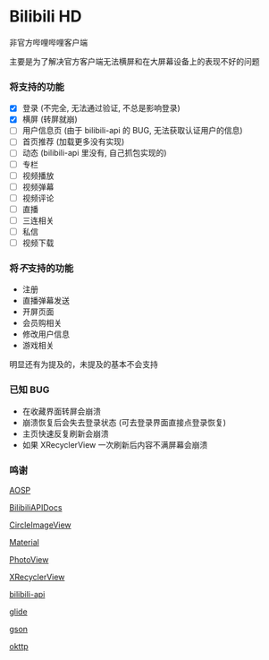 # Bilibili HD
非官方哔哩哔哩客户端

主要是为了解决官方客户端无法横屏和在大屏幕设备上的表现不好的问题

### 将支持的功能
- [x] 登录 (不完全, 无法通过验证, 不总是影响登录)
- [x] 横屏 (转屏就崩)
- [ ] 用户信息页 (由于 bilibili-api 的 BUG, 无法获取认证用户的信息)
- [ ] 首页推荐 (加载更多没有实现)
- [ ] 动态 (bilibili-api 里没有, 自己抓包实现的)
- [ ] 专栏
- [ ] 视频播放
- [ ] 视频弹幕
- [ ] 视频评论
- [ ] 直播
- [ ] 三连相关
- [ ] 私信
- [ ] 视频下载

### 将***不***支持的功能
- 注册
- 直播弹幕发送
- 开屏页面
- 会员购相关
- 修改用户信息
- 游戏相关

明显还有为提及的，未提及的基本不会支持

### 已知 BUG
- 在收藏界面转屏会崩溃
- 崩溃恢复后会失去登录状态 (可去登录界面直接点登录恢复)
- 主页快速反复刷新会崩溃
- 如果 XRecyclerView 一次刷新后内容不满屏幕会崩溃

### 鸣谢
[AOSP](https://source.android.com)

[BilibiliAPIDocs](https://github.com/fython/BilibiliAPIDocs)

[CircleImageView](https://github.com/hdodenhof/CircleImageView)

[Material](material.io)

[PhotoView](https://github.com/chrisbanes/PhotoView)

[XRecyclerView](https://github.com/XRecyclerView/XRecyclerView)

[bilibili-api](https://github.com/czp3009/bilibili-api)

[glide](https://bumptech.github.io/glide/)

[gson](https://github.com/google/gson)

[okttp](https://square.github.io/okhttp/)
